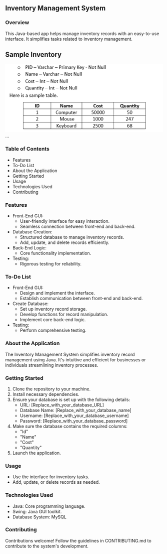 ## Inventory Management System

### Overview
This Java-based app helps manage inventory records with an easy-to-use interface. It simplifies tasks related to inventory management.

## Sample Inventory

![Table](resources/Table.png)...


### Table of Contents
- Features
- To-Do List
- About the Application
- Getting Started
- Usage
- Technologies Used
- Contributing

### Features
- Front-End GUI:
  - User-friendly interface for easy interaction.
  - Seamless connection between front-end and back-end.
- Database Creation:
  - Structured database to manage inventory records.
  - Add, update, and delete records efficiently.
- Back-End Logic:
  - Core functionality implementation.
- Testing:
  - Rigorous testing for reliability.

### To-Do List
- Front-End GUI:
  - Design and implement the interface.
  - Establish communication between front-end and back-end.
- Create Database:
  - Set up inventory record storage.
  - Develop functions for record manipulation.
  - Implement core back-end logic.
- Testing:
  - Perform comprehensive testing.

### About the Application
The Inventory Management System simplifies inventory record management using Java. It's intuitive and efficient for businesses or individuals streamlining inventory processes.

### Getting Started
1. Clone the repository to your machine.
2. Install necessary dependencies.
3. Ensure your database is set up with the following details:
    - URL: [Replace_with_your_database_URL]
    - Database Name: [Replace_with_your_database_name]
    - Username: [Replace_with_your_database_username]
    - Password: [Replace_with_your_database_password]
4. Make sure the database contains the required columns:
    - "Id"
    - "Name"
    - "Cost"
    - "Quantity"
5. Launch the application.

### Usage
- Use the interface for inventory tasks.
- Add, update, or delete records as needed.

### Technologies Used
- Java: Core programming language.
- Swing: Java GUI toolkit.
- Database System: MySQL

### Contributing
Contributions welcome! Follow the guidelines in CONTRIBUTING.md to contribute to the system's development.
